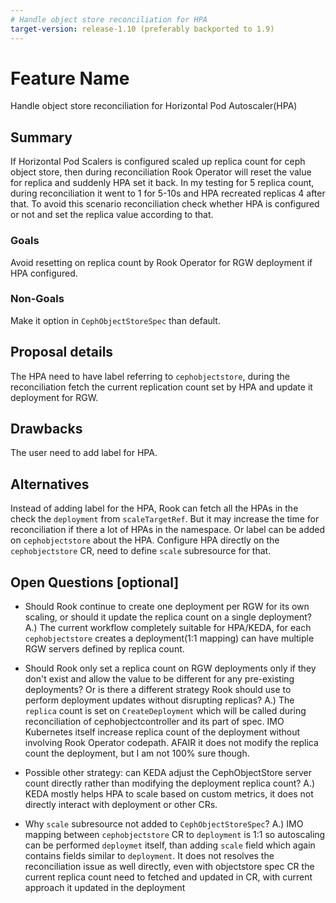 ```yaml
---
# Handle object store reconciliation for HPA
target-version: release-1.10 (preferably backported to 1.9)
---
```


# Feature Name
Handle object store reconciliation for Horizontal Pod Autoscaler(HPA)


## Summary
If Horizontal Pod Scalers is configured scaled up replica count for ceph object store, then during reconciliation Rook Operator will reset the value for replica and suddenly HPA set it back. In my testing for 5 replica count, during reconciliation it went to 1 for 5-10s and HPA recreated replicas 4 after that. To avoid this scenario reconciliation check whether HPA is configured or not and set the replica value according to that.

### Goals
Avoid resetting on replica count by Rook Operator for RGW deployment if HPA configured.


### Non-Goals
Make it option in `CephObjectStoreSpec` than default.

## Proposal details
The HPA need to have label referring to `cephobjectstore`, during the reconciliation fetch the current replication count set by HPA and update it deployment for RGW.

## Drawbacks
The user need to add label for HPA.

## Alternatives
Instead of adding label for the HPA, Rook can fetch all the HPAs in the check the `deployment` from `scaleTargetRef`. But it may increase the time for reconciliation if there a lot of HPAs in the namespace. Or label can be added on `cephobjectstore` about the HPA.
Configure HPA directly on the `cephobjectstore` CR, need to define `scale` subresource for that.


## Open Questions [optional]

* Should Rook continue to create one deployment per RGW for its own scaling, or should it update the replica count on a single deployment?
A.) The current workflow completely suitable for HPA/KEDA, for each `cephobjectstore` creates a deployment(1:1 mapping) can have multiple RGW servers defined by replica count.

* Should Rook only set a replica count on RGW deployments only if they don't exist and allow the value to be different for any pre-existing deployments? Or is there a different strategy Rook should use to perform deployment updates without disrupting replicas?
A.) The `replica` count is set on `CreateDeployment` which will be called during reconciliation of cephobjectcontroller and its part of spec. IMO Kubernetes itself increase replica count of the deployment without involving Rook Operator codepath. AFAIR it does not modify the replica count the deployment, but I am not 100% sure though.
   
* Possible other strategy: can KEDA adjust the CephObjectStore server count directly rather than modifying the deployment replica count?
A.) KEDA mostly helps HPA to scale based on custom metrics, it does not directly interact with deployment or other CRs.

* Why `scale` subresource not added to `CephObjectStoreSpec`?
A.) IMO mapping between `cephobjectstore` CR to `deployment` is 1:1 so autoscaling can be performed `deploymet` itself, than adding `scale` field which again contains fields similar to `deployment`. It does not resolves the reconciliation issue as well directly, even with objectstore spec CR the current replica count need to fetched and updated in CR, with current approach it updated in the deployment
